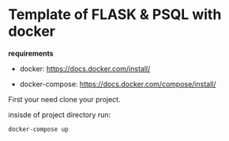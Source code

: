 # Template of FLASK & PSQL with docker

**requirements**

- docker: https://docs.docker.com/install/

- docker-compose: https://docs.docker.com/compose/install/

First your need clone your project.

insisde of project directory run:

`docker-compose up`
